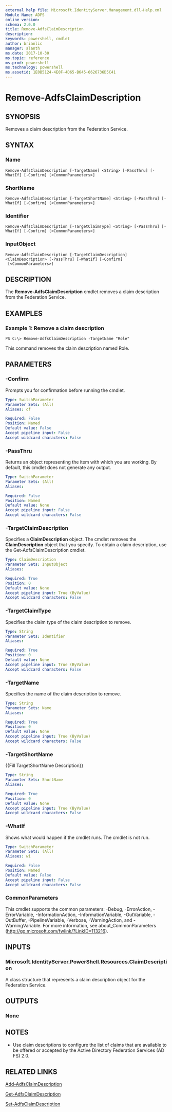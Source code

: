 ```yaml
---
external help file: Microsoft.IdentityServer.Management.dll-Help.xml
Module Name: ADFS
online version: 
schema: 2.0.0
title: Remove-AdfsClaimDescription
description: 
keywords: powershell, cmdlet
author: brianlic
manager: alanth
ms.date: 2017-10-30
ms.topic: reference
ms.prod: powershell
ms.technology: powershell
ms.assetid: 1E0B5124-4E0F-4D65-B645-6626736D5C41
---
```


# Remove-AdfsClaimDescription

## SYNOPSIS
Removes a claim description from the Federation Service.

## SYNTAX

### Name
```
Remove-AdfsClaimDescription [-TargetName] <String> [-PassThru] [-WhatIf] [-Confirm] [<CommonParameters>]
```

### ShortName
```
Remove-AdfsClaimDescription [-TargetShortName] <String> [-PassThru] [-WhatIf] [-Confirm] [<CommonParameters>]
```

### Identifier
```
Remove-AdfsClaimDescription [-TargetClaimType] <String> [-PassThru] [-WhatIf] [-Confirm] [<CommonParameters>]
```

### InputObject
```
Remove-AdfsClaimDescription [-TargetClaimDescription] <ClaimDescription> [-PassThru] [-WhatIf] [-Confirm]
 [<CommonParameters>]
```

## DESCRIPTION
The **Remove-AdfsClaimDescription** cmdlet removes a claim description from the Federation Service.

## EXAMPLES

### Example 1: Remove a claim description
```
PS C:\> Remove-AdfsClaimDescription -TargetName "Role"
```

This command removes the claim description named Role.

## PARAMETERS

### -Confirm
Prompts you for confirmation before running the cmdlet.

```yaml
Type: SwitchParameter
Parameter Sets: (All)
Aliases: cf

Required: False
Position: Named
Default value: False
Accept pipeline input: False
Accept wildcard characters: False
```

### -PassThru
Returns an object representing the item with which you are working.
By default, this cmdlet does not generate any output.

```yaml
Type: SwitchParameter
Parameter Sets: (All)
Aliases: 

Required: False
Position: Named
Default value: None
Accept pipeline input: False
Accept wildcard characters: False
```

### -TargetClaimDescription
Specifies a **ClaimDescription** object.
The cmdlet removes the **ClaimDescription** object that you specify.
To obtain a claim description, use the Get-AdfsClaimDescription cmdlet.

```yaml
Type: ClaimDescription
Parameter Sets: InputObject
Aliases: 

Required: True
Position: 0
Default value: None
Accept pipeline input: True (ByValue)
Accept wildcard characters: False
```

### -TargetClaimType
Specifies the claim type of the claim description to remove.

```yaml
Type: String
Parameter Sets: Identifier
Aliases: 

Required: True
Position: 0
Default value: None
Accept pipeline input: True (ByValue)
Accept wildcard characters: False
```

### -TargetName
Specifies the name of the claim description to remove.

```yaml
Type: String
Parameter Sets: Name
Aliases: 

Required: True
Position: 0
Default value: None
Accept pipeline input: True (ByValue)
Accept wildcard characters: False
```

### -TargetShortName
{{Fill TargetShortName Description}}

```yaml
Type: String
Parameter Sets: ShortName
Aliases: 

Required: True
Position: 0
Default value: None
Accept pipeline input: True (ByValue)
Accept wildcard characters: False
```

### -WhatIf
Shows what would happen if the cmdlet runs.
The cmdlet is not run.

```yaml
Type: SwitchParameter
Parameter Sets: (All)
Aliases: wi

Required: False
Position: Named
Default value: False
Accept pipeline input: False
Accept wildcard characters: False
```

### CommonParameters
This cmdlet supports the common parameters: -Debug, -ErrorAction, -ErrorVariable, -InformationAction, -InformationVariable, -OutVariable, -OutBuffer, -PipelineVariable, -Verbose, -WarningAction, and -WarningVariable. For more information, see about_CommonParameters (http://go.microsoft.com/fwlink/?LinkID=113216).

## INPUTS

### Microsoft.IdentityServer.PowerShell.Resources.ClaimDescription
A class structure that represents a claim description object for the Federation Service.

## OUTPUTS

### None

## NOTES
* Use claim descriptions to configure the list of claims that are available to be offered or accepted by the Active Directory Federation Services (AD FS) 2.0.

## RELATED LINKS

[Add-AdfsClaimDescription](./Add-AdfsClaimDescription.md)

[Get-AdfsClaimDescription](./Get-AdfsClaimDescription.md)

[Set-AdfsClaimDescription](./Set-AdfsClaimDescription.md)


